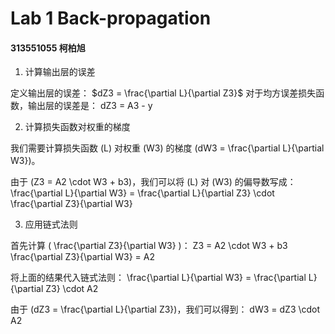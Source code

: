 # Lab 1 Back-propagation

#### 313551055 柯柏旭











1. 计算输出层的误差

定义输出层的误差：
 $dZ3 = \frac{\partial L}{\partial Z3}$ 
对于均方误差损失函数，输出层的误差是：
 dZ3 = A3 - y 

2. 计算损失函数对权重的梯度

我们需要计算损失函数 (L) 对权重 (W3) 的梯度 (dW3 = \frac{\partial L}{\partial W3})。

由于 (Z3 = A2 \cdot W3 + b3)，我们可以将 (L) 对 (W3) 的偏导数写成：
 \frac{\partial L}{\partial W3} = \frac{\partial L}{\partial Z3} \cdot \frac{\partial Z3}{\partial W3} 

3. 应用链式法则

首先计算 ( \frac{\partial Z3}{\partial W3} )：
 Z3 = A2 \cdot W3 + b3 
 \frac{\partial Z3}{\partial W3} = A2 

将上面的结果代入链式法则：
 \frac{\partial L}{\partial W3} = \frac{\partial L}{\partial Z3} \cdot A2 

由于 (dZ3 = \frac{\partial L}{\partial Z3})，我们可以得到：
 dW3 = dZ3 \cdot A2 
